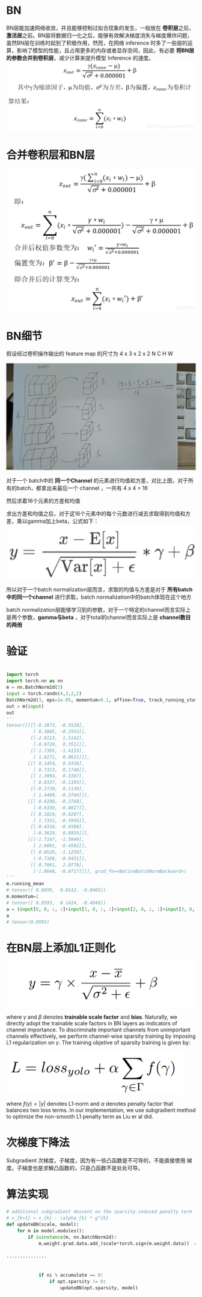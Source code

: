 # BN
BN层能加速网络收敛，并且能够控制过拟合现象的发生，一般放在 **卷积层**之后，**激活层**之前。BN层将数据归一化之后，能够有效解决梯度消失与梯度爆炸问题，虽然BN层在训练时起到了积极作用，然而，在网络 inference 时多了一些层的运算，影响了模型的性能，且占用更多的内存或者显存空间，因此，有必要 **将BN层的参数合并到卷积层**，减少计算来提升模型 Inference 的速度。
![](picture/2019-11-28-16-17-14.png)

# 合并卷积层和BN层
![](picture/2019-11-28-20-52-37.png)


# BN细节
假设经过卷积操作输出的 feature map 的尺寸为 
4 x 3 x 2 x 2 
N   C   H   W 

![](picture/2019-11-28-21-46-53.png)

对于一个 batch中的 **同一个Channel** 的元素进行均值和方差，对比上图，对于所有的batch，都拿出来最后一个 channel ，一共有 4 x 4 = 16

然后求着16个元素的方差和均值

求出方差和均值之后，对于这16个元素中的每个元数进行减去求取得到均值和方差，乘以gamma加上beta，公式如下：
![](picture/2019-11-28-21-50-31.png)

所以对于一个batch normalization层而言，求取的均值与方差是对于 **所有batch中的同一个channel** 进行求取，batch normalization中的batch体现在这个地方

batch normalization层能够学习到的参数，对于一个特定的channel而言实际上是两个参数，**gamma与beta** ，对于total的channel而言实际上是 **channel数目的两倍**

# 验证
```python 

import torch
import torch.nn as nn
m = nn.BatchNorm2d(3)
input = torch.randn(4,3,2,2)
BatchNorm2d(3, eps=1e-05, momentum=0.1, affine=True, track_running_stats=True)
out = m(input)
out
'''
tensor([[[[-0.2873, -0.5528],
          [ 0.3805, -0.2553]],
         [[-2.0113,  1.5142],
          [-0.0720,  0.3511]],
         [[-1.7395, -1.4133],
          [ 1.0271,  0.0621]]],
        [[[ 0.1454,  0.9338],
          [ 0.7313,  0.1748]],
         [[ 1.3994,  0.3387],
          [ 0.8337, -0.1193]],
         [[-0.2720,  0.1136],
          [ 1.4480, -0.3744]]],
        [[[ 0.8298, -0.2768],
          [-0.6330, -0.0817]],
         [[ 0.1824, -0.8287],
          [ 1.7352, -0.5956]],
         [[-0.4318, -0.6588],
          [-0.3629,  0.8955]]],
        [[[-1.7147, -1.5949],
          [ 2.6601, -0.4592]],
         [[ 0.0520, -1.1259],
          [-0.7108, -0.9431]],
         [[ 0.7661,  2.0770],
          [-1.0648, -0.0717]]]], grad_fn=<NativeBatchNormBackward>)
'''
m.running_mean
# tensor([ 0.0059,  0.0142, -0.0405])
m.momentum=1
# tensor([ 0.0593,  0.1424, -0.4049])
a = (input[0, 0, :, :]+input[1, 0, :, :]+input[2, 0, :, :]+input[3, 0, :, :]).sum()/16
a
# tensor(0.0593)

```

# 在BN层上添加L1正则化
![](picture/2019-11-29-11-00-56.png)

where $\gamma$ and $\beta$ denotes **trainable scale factor** and **bias**.
Naturally, we directly adopt the trainable scale factors in BN layers as indicators of channel importance. To discriminate important channels from unimportant channels effectively, we perform channel-wise sparsity training by imposing L1 regularization on $\gamma$. The training objetive of sparsity training is given by:

![](picture/2019-11-29-11-05-42.png)

where $f(\gamma) = |\gamma|$ denotes L1-norm and $\alpha$ denotes penalty factor that balances two loss terms. In our implementation, we use subgradient method to optimize the non-smooth L1 penalty term as Liu er al did.

# 次梯度下降法
Subgradient 次梯度，子梯度，因为有一些凸函数是不可导的，不能直接使用 梯度。子梯度也是求解凸函数的，只是凸函数不是处处可导。

# 算法实现
```python
# additional subgradient descent on the sparsity-induced penalty term
# x_{k+1} = x_{k} - \alpha_{k} * g^{k}
def updateBN(scale, model):
    for m in model.modules():
        if isinstance(m, nn.BatchNorm2d):
            m.weight.grad.data.add_(scale*torch.sign(m.weight.data))  # L1

...............


            if ni % accumulate == 0:
                if opt.sparsity != 0:
                    updateBN(opt.sparsity, model)
```